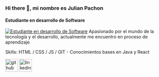 ### Hi there 👋, mi nombre es Julian Pachon
#### Estudiante en desarrollo de Software
[![Estudiante en desarrollo de Software](https://i.postimg.cc/VvktGDn1/png-transparent-communication-brand-top-view-desk-electronics-computer-organization-Photo-Room.png)](https://postimg.cc/7Gjbb1KQ)
Apasionado por el mundo de la tecnología y el desarrollo, actualmente me encuentro en proceso de aprendizaje

Skills: HTML / CSS / JS / GIT - Conocimientos bases en Java y React

[<img src='https://cdn.jsdelivr.net/npm/simple-icons@3.0.1/icons/github.svg' alt='github' height='40'>](https://github.com/https://github.com/JulianTM)  [<img src='https://cdn.jsdelivr.net/npm/simple-icons@3.0.1/icons/linkedin.svg' alt='linkedin' height='40'>](https://www.linkedin.com/in/https://www.linkedin.com/in/julian-pachón-78ab9b193//)  

